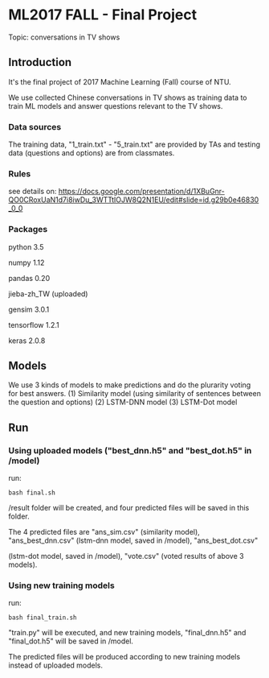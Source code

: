 # ML2017 FALL - Final Project
Topic: conversations in TV shows

## Introduction
It's the final project of 2017 Machine Learning (Fall) course of NTU.

We use collected Chinese conversations in TV shows as training data to train ML models and answer questions relevant to the TV shows.

### Data sources
The training data, "1_train.txt" - "5_train.txt" are provided by TAs and testing data (questions and options) are from classmates.

### Rules
see details on: https://docs.google.com/presentation/d/1XBuGnr-QO0CRoxUaN1d7i8iwDu_3WTTtIOJW8Q2N1EU/edit#slide=id.g29b0e46830_0_0

### Packages
python 3.5

numpy 1.12

pandas 0.20

jieba-zh_TW (uploaded)

gensim 3.0.1

tensorflow 1.2.1

keras 2.0.8

## Models
We use 3 kinds of models to make predictions and do the plurarity voting for best answers.
(1) Similarity model (using similarity of sentences between the question and options)
(2) LSTM-DNN model
(3) LSTM-Dot model

## Run
### Using uploaded models ("best_dnn.h5" and "best_dot.h5" in /model)
run:
```
bash final.sh
```
/result folder will be created, and four predicted files will be saved in this folder.

The 4 predicted files are "ans_sim.csv" (similarity model), "ans_best_dnn.csv" (lstm-dnn model, saved in /model), "ans_best_dot.csv" 

(lstm-dot model, saved in /model), "vote.csv" (voted results of above 3 models).

### Using new training models
run:
```
bash final_train.sh
```
"train.py" will be executed, and new training models, "final_dnn.h5" and "final_dot.h5" will be saved in /model.

The predicted files will be produced according to new training models instead of uploaded models.
